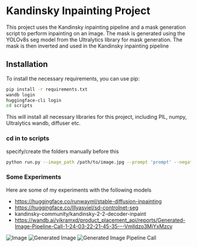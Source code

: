 # Kandinsky Inpainting Project

This project uses the Kandinsky inpainting pipeline and a mask generation script to perform inpainting on an image. The mask is generated using the YOLOv8s seg model from the Ultralytics library for mask generation. The mask is then inverted and used in the Kandinsky inpainting pipeline

## Installation

To install the necessary requirements, you can use pip:

```bash
pip install -r requirements.txt
wandb login
huggingface-cli login
cd scripts
```

This will install all necessary libraries for this project, including PIL, numpy, Ultralytics wandb, diffuser etc.

### cd in to scripts
specify/create the folders manually before this
```bash
python run.py --image_path /path/to/image.jpg --prompt 'prompt' --negative_prompt 'negative prompt' --output_dir /path/to/output --mask_dir /path/to/mask --uid unique_id


```
### Some Experiments
Here are some of my experiments with the following models
 - https://huggingface.co/runwayml/stable-diffusion-inpainting
 - https://huggingface.co/lllyasviel/sd-controlnet-seg
 - kandinsky-community/kandinsky-2-2-decoder-inpaint
 - https://wandb.ai/vikramxd/product_placement_api/reports/Generated-Image-Pipeline-Call-1-24-03-22-21-45-35---Vmlldzo3MjYxMzcy

![Image](https://github.com/VikramxD/product_diffusion_api/assets/72499426/44a91907-40c3-4f8c-9e42-979c09f58da2)
![Generated Image](https://github.com/VikramxD/product_diffusion_api/assets/72499426/e02ae767-97b3-404d-a27a-56bcbb249d93)
![Generated Image Pipeline Call ](https://github.com/VikramxD/product_diffusion_api/assets/72499426/895823d9-0060-4666-962c-45c2b36a8993)
